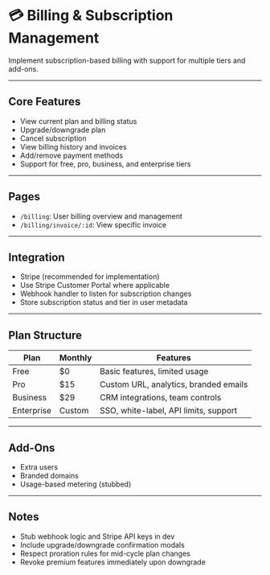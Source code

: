 # 💳 Billing & Subscription Management

Implement subscription-based billing with support for multiple tiers and add-ons.

---

## Core Features

- View current plan and billing status
- Upgrade/downgrade plan
- Cancel subscription
- View billing history and invoices
- Add/remove payment methods
- Support for free, pro, business, and enterprise tiers

---

## Pages

- `/billing`: User billing overview and management
- `/billing/invoice/:id`: View specific invoice

---

## Integration

- Stripe (recommended for implementation)
- Use Stripe Customer Portal where applicable
- Webhook handler to listen for subscription changes
- Store subscription status and tier in user metadata

---

## Plan Structure

| Plan       | Monthly | Features                                 |
|------------|---------|------------------------------------------|
| Free       | $0      | Basic features, limited usage            |
| Pro        | $15     | Custom URL, analytics, branded emails    |
| Business   | $29     | CRM integrations, team controls          |
| Enterprise | Custom  | SSO, white-label, API limits, support    |

---

## Add-Ons

- Extra users
- Branded domains
- Usage-based metering (stubbed)

---

## Notes

- Stub webhook logic and Stripe API keys in dev
- Include upgrade/downgrade confirmation modals
- Respect proration rules for mid-cycle plan changes
- Revoke premium features immediately upon downgrade
